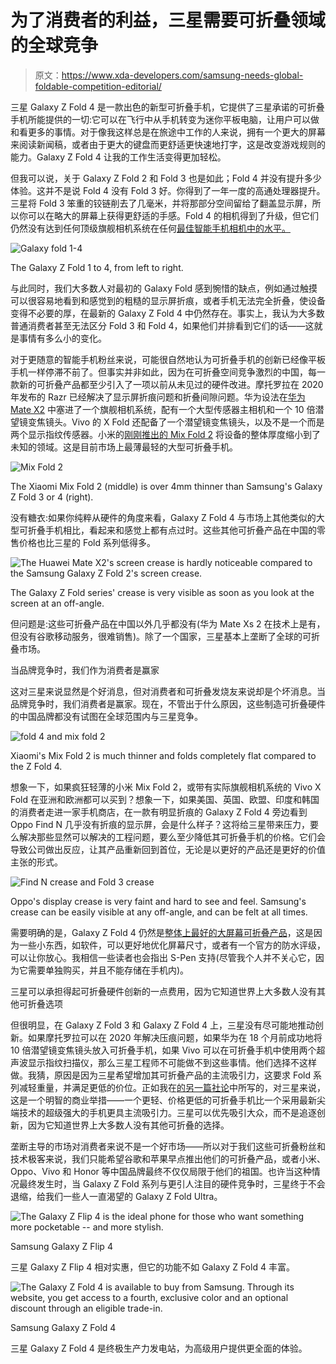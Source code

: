 # 为了消费者的利益，三星需要可折叠领域的全球竞争

> 原文：<https://www.xda-developers.com/samsung-needs-global-foldable-competition-editorial/>

三星 Galaxy Z Fold 4 是一款出色的新型可折叠手机，它提供了三星承诺的可折叠手机所能提供的一切:它可以在飞行中从手机转变为迷你平板电脑，让用户可以做和看更多的事情。对于像我这样总是在旅途中工作的人来说，拥有一个更大的屏幕来阅读新闻稿，或者由于更大的键盘而更舒适更快速地打字，这是改变游戏规则的能力。Galaxy Z Fold 4 让我的工作生活变得更加轻松。

但我可以说，关于 Galaxy Z Fold 2 和 Fold 3 也是如此；Fold 4 并没有提升多少体验。这并不是说 Fold 4 没有 Fold 3 好。你得到了一年一度的高通处理器提升。三星将 Fold 3 笨重的铰链削去了几毫米，并将那部分空间留给了翻盖显示屏，所以你可以在略大的屏幕上获得更舒适的手感。Fold 4 的相机得到了升级，但它们仍然没有达到任何顶级旗舰相机系统在任何[最佳智能手机相机中的水平。](https://www.xda-developers.com/best-smartphone-cameras/)

 <picture>![Galaxy fold 1-4](img/17648391965b2ddcd399c2fd36ab7a65.png)</picture> 

The Galaxy Z Fold 1 to 4, from left to right.

与此同时，我们大多数人对最初的 Galaxy Fold 感到惋惜的缺点，例如通过触摸可以很容易地看到和感觉到的粗糙的显示屏折痕，或者手机无法完全折叠，使设备变得不必要的厚，在最新的 Galaxy Z Fold 4 中仍然存在。事实上，我认为大多数普通消费者甚至无法区分 Fold 3 和 Fold 4，如果他们并排看到它们的话——这就是事情有多么小的变化。

对于更随意的智能手机粉丝来说，可能很自然地认为可折叠手机的创新已经像平板手机一样停滞不前了。但事实并非如此，因为在可折叠空间竞争激烈的中国，每一款新的可折叠产品都至少引入了一项以前从未见过的硬件改进。摩托罗拉在 2020 年发布的 Razr 已经解决了显示屏折痕问题和折叠间隙问题。华为设法在[华为 Mate X2](https://www.xda-developers.com/huawei-mate-x2-review/) 中塞进了一个旗舰相机系统，配有一个大型传感器主相机和一个 10 倍潜望镜变焦镜头。Vivo 的 X Fold 还配备了一个潜望镜变焦镜头，以及不是一个而是两个显示指纹传感器。小米的[刚刚推出的 Mix Fold 2](https://www.xda-developers.com/xiaomi-mix-fold-2-hands-on/) 将设备的整体厚度缩小到了未知的领域。这是目前市场上最薄最轻的大型可折叠手机。

 <picture>![Mix Fold 2](img/4bd4b4e5e8b59700aa9c8d2f4b8a21f8.png)</picture> 

The Xiaomi Mix Fold 2 (middle) is over 4mm thinner than Samsung's Galaxy Z Fold 3 or 4 (right).

没有糖衣:如果你纯粹从硬件的角度来看，Galaxy Z Fold 4 与市场上其他类似的大型可折叠手机相比，看起来和感觉上都有点过时。这些其他可折叠产品在中国的零售价格也比三星的 Fold 系列低得多。

 <picture>![The Huawei Mate X2's screen crease is hardly noticeable compared to the Samsung Galaxy Z Fold 2's screen crease.](img/2f541d5e5c1a387b27ab4f9d14993c1c.png)</picture> 

The Galaxy Z Fold series' crease is very visible as soon as you look at the screen at an off-angle.

但问题是:这些可折叠产品在中国以外几乎都没有(华为 Mate Xs 2 在技术上是有，但没有谷歌移动服务，很难销售)。除了一个国家，三星基本上垄断了全球的可折叠市场。

当品牌竞争时，我们作为消费者是赢家

这对三星来说显然是个好消息，但对消费者和可折叠发烧友来说却是个坏消息。当品牌竞争时，我们消费者是赢家。现在，不管出于什么原因，这些制造可折叠硬件的中国品牌都没有试图在全球范围内与三星竞争。

 <picture>![fold 4 and mix fold 2](img/78dd3841234066d8bcc081f4580ffdc4.png)</picture> 

Xiaomi's Mix Fold 2 is much thinner and folds completely flat compared to the Z Fold 4.

想象一下，如果疯狂轻薄的小米 Mix Fold 2，或带有实际旗舰相机系统的 Vivo X Fold 在亚洲和欧洲都可以买到？想象一下，如果美国、英国、欧盟、印度和韩国的消费者走进一家手机商店，在一款有明显折痕的 Galaxy Z Fold 4 旁边看到 Oppo Find N 几乎没有折痕的显示屏，会是什么样子？这将给三星带来压力，要么解决那些显然可以解决的工程问题，要么至少降低其可折叠手机的价格。它们会导致公司做出反应，让其产品重新回到首位，无论是以更好的产品还是更好的价值主张的形式。

 <picture>![Find N crease and Fold 3 crease](img/e4dad32441437fcf22d764bbe6b1f294.png)</picture> 

Oppo's display crease is very faint and hard to see and feel. Samsung's crease can be easily visible at any off-angle, and can be felt at all times.

需要明确的是，Galaxy Z Fold 4 仍然是[整体上最好的大屏幕可折叠产品](https://www.xda-developers.com/best-foldable-phones/)，这是因为一些小东西，如软件，可以更好地优化屏幕尺寸，或者有一个官方的防水评级，可以让你放心。我相信一些读者也会指出 S-Pen 支持(尽管我个人并不关心它，因为它需要单独购买，并且不能存储在手机内)。

三星可以承担得起可折叠硬件创新的一点费用，因为它知道世界上大多数人没有其他可折叠选项

但很明显，在 Galaxy Z Fold 3 和 Galaxy Z Fold 4 上，三星没有尽可能地推动创新。如果摩托罗拉可以在 2020 年解决压痕问题，如果华为在 18 个月前成功地将 10 倍潜望镜变焦镜头放入可折叠手机，如果 Vivo 可以在可折叠手机中使用两个超声波显示指纹扫描仪，那么三星工程师不可能做不到这些事情。他们选择不这样做。我猜，原因是因为三星希望增加其可折叠产品的主流吸引力，这要求 Fold 系列减轻重量，并满足更低的价位。正如我在[的另一篇社论](https://www.xda-developers.com/samsung-galaxy-z-fold-ultra-editorial/)中所写的，对三星来说，这是一个明智的商业举措——一个更轻、价格更低的可折叠手机比一个采用最新尖端技术的超级强大的手机更具主流吸引力。三星可以优先吸引大众，而不是追逐创新，因为它知道世界上大多数人没有其他可折叠的选择。

垄断主导的市场对消费者来说不是一个好市场——所以对于我们这些可折叠粉丝和技术极客来说，我们只能希望谷歌和苹果早点推出他们的可折叠产品，或者小米、Oppo、Vivo 和 Honor 等中国品牌最终不仅仅局限于他们的祖国。也许当这种情况最终发生时，当 Galaxy Z Fold 系列与更引人注目的硬件竞争时，三星终于不会退缩，给我们一些人一直渴望的 Galaxy Z Fold Ultra。

 <picture>![The Galaxy Z Flip 4 is the ideal phone for those who want something more pocketable -- and more stylish. ](img/e47692a41ad6b5d9aae1945560b7be1f.png)</picture> 

Samsung Galaxy Z Flip 4

三星 Galaxy Z Flip 4 相对实惠，但它的功能不如 Galaxy Z Fold 4 丰富。

 <picture>![The Galaxy Z Fold 4 is available to buy from Samsung. Through its website, you get access to a fourth, exclusive color and an optional discount through an eligible trade-in.](img/7aac5f1bea6abcb9d3e6054d147a2ca9.png)</picture> 

Samsung Galaxy Z Fold 4

三星 Galaxy Z Fold 4 是终极生产力发电站，为高级用户提供更全面的体验。